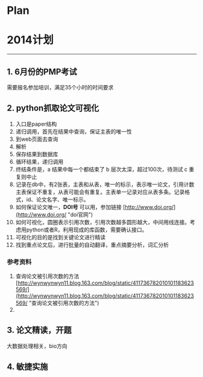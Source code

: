 Plan
====

# 2014计划 #

----------
## 1. 6月份的PMP考试 ##
需要报名参加培训，满足35个小时的时间要求

## 2. python抓取论文可视化 ##
1. 入口是paper结构
2. 递归调用，首先在结果中查询，保证主表的唯一性
3. 到web页面去查询
4. 解析
5. 保存结果到数据库
6. 循环结果，递归调用
7. 终结条件是，a 结果中每一个都结束了
   b 层次太深，超过100次，待测试
   c 重复则中止
8. 记录在db中，有2张表，主表和从表，唯一的标示，表示唯一论文，引用计数主表保证不重复，从表可能会有重复。主表单一记录对应从表多条。记录格式，id、论文名字、唯一标示。
9. 如何保证论文唯一，**DOI号** 可以用，参加链接 [http://www.doi.org/](http://www.doi.org/ "doi官网")
10. 如何可视化，圆圈表示引用次数，引用次数越多圆形越大，中间用线连接。考虑用python或者R，利用现成的库函数，需要确认接口。
11. 可视化的目的是找到关键论文进行精读
12. 找到重点论文后，进行批量的自动翻译，重点摘要分析，词汇分析
### 参考资料 ###
1. 查询论文被引用次数的方法 [http://wynwynwyn11.blog.163.com/blog/static/411736782010101183623569/](http://wynwynwyn11.blog.163.com/blog/static/411736782010101183623569/ "查询论文被引用次数的方法")
2. 


## 3. 论文精读，开题 ##
大数据处理相关，bio方向

## 4. 敏捷实施


